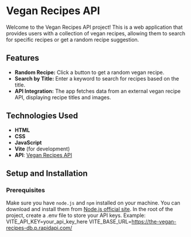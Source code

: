 # Vegan Recipes API

Welcome to the Vegan Recipes API project! This is a web application that provides users with a collection of vegan recipes, allowing them to search for specific recipes or get a random recipe suggestion.

## Features

- **Random Recipe:** Click a button to get a random vegan recipe.
- **Search by Title:** Enter a keyword to search for recipes based on the title.
- **API Integration:** The app fetches data from an external vegan recipe API, displaying recipe titles and images.

## Technologies Used

- **HTML**
- **CSS**
- **JavaScript**
- **Vite** (for development)
- **API**: [Vegan Recipes API](https://the-vegan-recipes-db.p.rapidapi.com)

## Setup and Installation

### Prerequisites

Make sure you have `node.js` and `npm` installed on your machine. You can download and install them from [Node.js official site](https://nodejs.org/).
In the root of the project, create a .env file to store your API keys. Example:
VITE_API_KEY=your_api_key_here
VITE_BASE_URL=https://the-vegan-recipes-db.p.rapidapi.com/


